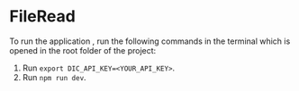 # FileRead

To run the application , run the following commands in the terminal which is opened in the root folder of the project:

1. Run  `export DIC_API_KEY=<YOUR_API_KEY>`.
2. Run   `npm run dev`.
